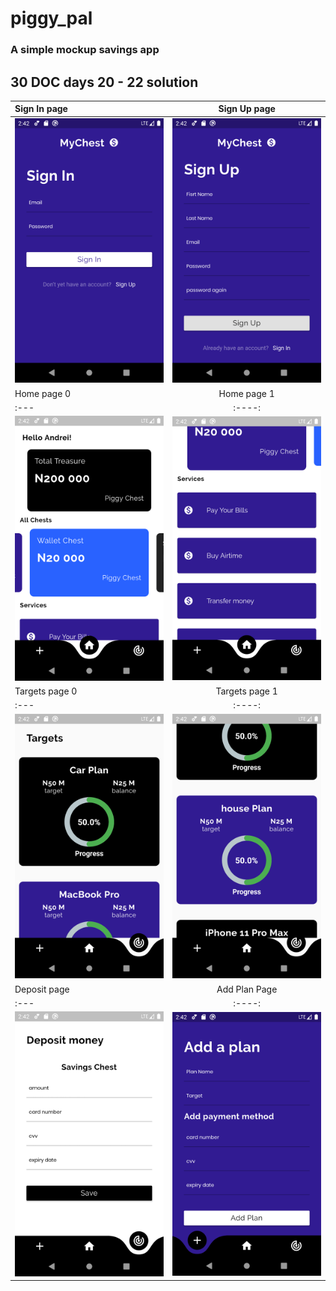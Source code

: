# piggy_pal

### A simple mockup savings app

## 30 DOC days 20 - 22 solution

|Sign In page | Sign Up page |
| :---        |    :----:   |
| ![Signin Page](screenshots/signin.png) |![Signup Page](screenshots/signup.png)|
|   Home page 0  |      Home page 1       |
| :---        |    :----:   |
| ![Home Page](screenshots/home0.png) | ![Home Page1 Page](screenshots/home1.png) |
|Targets page 0|Targets page 1|
| :---        |    :----:   |
|![Targets Page 0](screenshots/targets0.png)|![Targets Page 1](screenshots/targets1.png)|
|Deposit page| Add Plan Page|
| :---        |    :----:   |
|![deposit Page](screenshots/deposit.png)|![add plan Page](screenshots/addplan.png)|



### 

